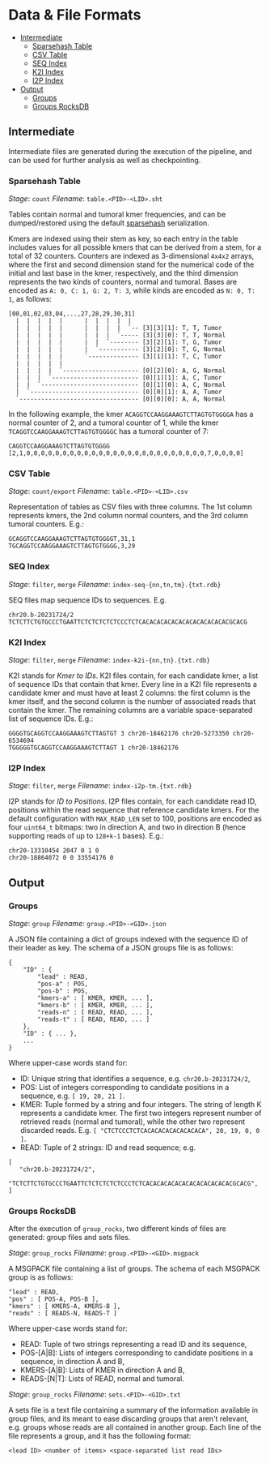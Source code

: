 # Data & File Formats

 * [Intermediate](#intermediate)
   * [Sparsehash Table](#sparsehash-table)
   * [CSV Table](#csv-table)
   * [SEQ Index](#seq-index)
   * [K2I Index](#k2i-index)
   * [I2P Index](#i2p-index)
 * [Output](#output)
   * [Groups](#groups)
   * [Groups RocksDB](#groups-rocksdb)


## Intermediate

Intermediate files are generated during the execution of the pipeline, and can
be used for further analysis as well as checkpointing.

### Sparsehash Table

*Stage*: `count`
*Filename*: `table.<PID>-<LID>.sht`

Tables contain normal and tumoral kmer frequencies, and can be dumped/restored
using the default [sparsehash][sparsehash] serialization.

Kmers are indexed using their stem as key, so each entry in the table includes
values for all possible kmers that can be derived from a stem, for a total of
32 counters. Counters are indexed as 3-dimensional `4x4x2` arrays, where the
first and second dimension stand for the numerical code of the initial and
last base in the kmer, respectively, and the third dimension represents the
two kinds of counters, normal and tumoral. Bases are encoded as `A: 0, C: 1,
G: 2, T: 3`, while kinds are encoded as `N: 0, T: 1`, as follows:

 ```
 [00,01,02,03,04,...,27,28,29,30,31]
   |  |  |  |  |      |  |  |  |  |
   |  |  |  |  |      |  |  |  |  `-- [3][3][1]: T, T, Tumor
   |  |  |  |  |      |  |  |  `----- [3][3][0]: T, T, Normal
   |  |  |  |  |      |  |  `-------- [3][2][1]: T, G, Tumor
   |  |  |  |  |      |  `----------- [3][2][0]: T, G, Normal
   |  |  |  |  |      `-------------- [3][1][1]: T, C, Tumor
   |  |  |  |  |
   |  |  |  |  `--------------------- [0][2][0]: A, G, Normal
   |  |  |  `------------------------ [0][1][1]: A, C, Tumor
   |  |  `--------------------------- [0][1][0]: A, C, Normal
   |  `------------------------------ [0][0][1]: A, A, Tumor
   `--------------------------------- [0][0][0]: A, A, Normal
 ```

In the following example, the kmer `ACAGGTCCAAGGAAAGTCTTAGTGTGGGGA` has a
normal counter of 2, and a tumoral counter of 1, while the kmer
`TCAGGTCCAAGGAAAGTCTTAGTGTGGGGC` has a tumoral counter of 7:

 ```
 CAGGTCCAAGGAAAGTCTTAGTGTGGGG [2,1,0,0,0,0,0,0,0,0,0,0,0,0,0,0,0,0,0,0,0,0,0,0,0,0,0,7,0,0,0,0]
 ```

### CSV Table

*Stage*: `count/export`
*Filename*: `table.<PID>-<LID>.csv`

Representation of tables as CSV files with three columns. The 1st column
represents kmers, the 2nd column normal counters, and the 3rd column tumoral
counters. E.g.:

 ```
 GCAGGTCCAAGGAAAGTCTTAGTGTGGGGT,31,1
 TGCAGGTCCAAGGAAAGTCTTAGTGTGGGG,3,29
 ```

### SEQ Index

*Stage*: `filter`, `merge`
*Filename*: `index-seq-{nn,tn,tm}.{txt.rdb}`

SEQ files map sequence IDs to sequences. E.g.

 ```
 chr20.b-20231724/2 TCTCTTCTGTGCCCTGAATTCTCTCTCTCTCCCTCTCACACACACACACACACACACACACGCACG
 ```

### K2I Index

*Stage*: `filter`, `merge`
*Filename*: `index-k2i-{nn,tn}.{txt.rdb}`

K2I stands for *Kmer to IDs*. K2I files contain, for each candidate kmer, a
list of sequence IDs that contain that kmer. Every line in a K2I file
represents a candidate kmer and must have at least 2 columns: the first column
is the kmer itself, and the second column is the number of associated reads
that contain the kmer. The remaining columns are a variable space-separated
list of sequence IDs. E.g.:

 ```
 GGGGTGCAGGTCCAAGGAAAGTCTTAGTGT 3 chr20-18462176 chr20-5273350 chr20-6534694
 TGGGGGTGCAGGTCCAAGGAAAGTCTTAGT 1 chr20-18462176
 ```

### I2P Index

*Stage*: `filter`, `merge`
*Filename*: `index-i2p-tm.{txt.rdb}`

I2P stands for *ID to Positions*. I2P files contain, for each candidate read
ID, positions within the read sequence that reference candidate kmers.
For the default configuration with `MAX_READ_LEN` set to 100, positions are
encoded as four `uint64_t` bitmaps: two in direction A, and two in direction B
(hence supporting reads of up to `128+k-1` bases). E.g.:

 ```
 chr20-13310454 2047 0 1 0
 chr20-18864072 0 0 33554176 0
 ```


## Output

### Groups

*Stage*: `group`
*Filename*: `group.<PID>-<GID>.json`

A JSON file containing a dict of groups indexed with the sequence ID of their
leader as key. The schema of a JSON groups file is as follows:

```
{
    "ID" : {
        "lead" : READ,
        "pos-a" : POS,
        "pos-b" : POS,
        "kmers-a" : [ KMER, KMER, ... ],
        "kmers-b" : [ KMER, KMER, ... ],
        "reads-n" : [ READ, READ, ... ],
        "reads-t" : [ READ, READ, ... ]
    },
    "ID" : { ... },
    ...
}
```

Where upper-case words stand for:

 - ID: Unique string that identifies a sequence, e.g. `chr20.b-20231724/2`,
 - POS: List of integers corresponding to candidate positions in a sequence,
   e.g. `[ 19, 20, 21 ]`.
 - KMER: Tuple formed by a string and four integers. The string of length K
   represents a candidate kmer. The first two integers represent number of
   retrieved reads (normal and tumoral), while the other two represent
   discarded reads. E.g. `[ "CTCTCCCTCTCACACACACACACACACA", 20, 19, 0, 0 ]`.
 - READ: Tuple of 2 strings: ID and read sequence; e.g.
```
[
   "chr20.b-20231724/2",
   "TCTCTTCTGTGCCCTGAATTCTCTCTCTCTCCCTCTCACACACACACACACACACACACACGCACG",
]
```

### Groups RocksDB

After the execution of `group_rocks`, two different kinds of files are
generated: group files and sets files.

*Stage*: `group_rocks`
*Filename*: `group.<PID>-<GID>.msgpack`

A MSGPACK file containing a list of groups. The schema of each MSGPACK group
is as follows:

```
"lead" : READ,
"pos" : [ POS-A, POS-B ],
"kmers" : [ KMERS-A, KMERS-B ],
"reads" : [ READS-N, READS-T ]
```

Where upper-case words stand for:

 - READ: Tuple of two strings representing a read ID and its sequence,
 - POS-[A|B]: Lists of integers corresponding to candidate positions in a
   sequence, in direction A and B,
 - KMERS-[A|B]: Lists of KMER in direction A and B,
 - READS-[N|T]: Lists of READ, normal and tumoral.

*Stage*: `group_rocks`
*Filename*: `sets.<PID>-<GID>.txt`

A sets file is a text file containing a summary of the information available
in group files, and its meant to ease discarding groups that aren't relevant,
e.g. groups whose reads are all contained in another group. Each line of the
file represents a group, and it has the following format:

```
<lead ID> <number of items> <space-separated list read IDs>
```

[sparsehash]: https://github.com/sparsehash/sparsehash "Sparse Hash"
